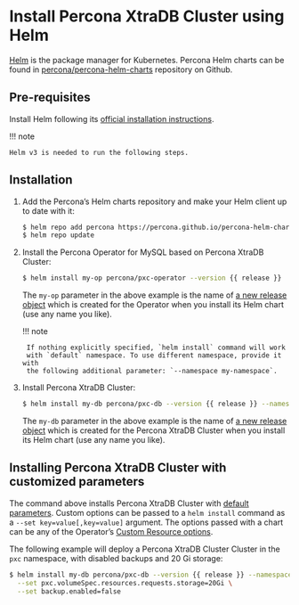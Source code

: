 # Install Percona XtraDB Cluster using Helm

[Helm](https://github.com/helm/helm) is the package manager for Kubernetes. Percona Helm charts can be found in [percona/percona-helm-charts](https://github.com/percona/percona-helm-charts) repository on Github.

## Pre-requisites

Install Helm following its [official installation instructions](https://docs.helm.sh/using_helm/#installing-helm).

!!! note

    Helm v3 is needed to run the following steps.

## Installation

1. Add the Percona’s Helm charts repository and make your Helm client up to
    date with it:

    ```bash
    $ helm repo add percona https://percona.github.io/percona-helm-charts/
    $ helm repo update
    ```

2. Install the Percona Operator for MySQL based on Percona XtraDB Cluster:

    ```bash
    $ helm install my-op percona/pxc-operator --version {{ release }}
    ```

    The `my-op` parameter in the above example is the name of [a new release object](https://helm.sh/docs/intro/using_helm/#three-big-concepts)
    which is created for the Operator when you install its Helm chart (use any
    name you like).

    !!! note

        If nothing explicitly specified, `helm install` command will work
        with `default` namespace. To use different namespace, provide it with
        the following additional parameter: `--namespace my-namespace`.

3. Install Percona XtraDB Cluster:

    ```bash
    $ helm install my-db percona/pxc-db --version {{ release }} --namespace my-namespace
    ```

    The `my-db` parameter in the above example is the name of [a new release object](https://helm.sh/docs/intro/using_helm/#three-big-concepts)
    which is created for the Percona XtraDB Cluster when you install its Helm
    chart (use any name you like).

## Installing Percona XtraDB Cluster with customized parameters

The command above installs Percona XtraDB Cluster with [default parameters](operator.md#operator-custom-resource-options).
Custom options can be passed to a `helm install` command as a
`--set key=value[,key=value]` argument. The options passed with a chart can be
any of the Operator’s [Custom Resource options](https://github.com/percona/percona-helm-charts/tree/main/charts/pxc-db#installing-the-chart).

The following example will deploy a Percona XtraDB Cluster Cluster in the
`pxc` namespace, with disabled backups and 20 Gi storage:

```bash
$ helm install my-db percona/pxc-db --version {{ release }} --namespace pxc \
  --set pxc.volumeSpec.resources.requests.storage=20Gi \
  --set backup.enabled=false
```
